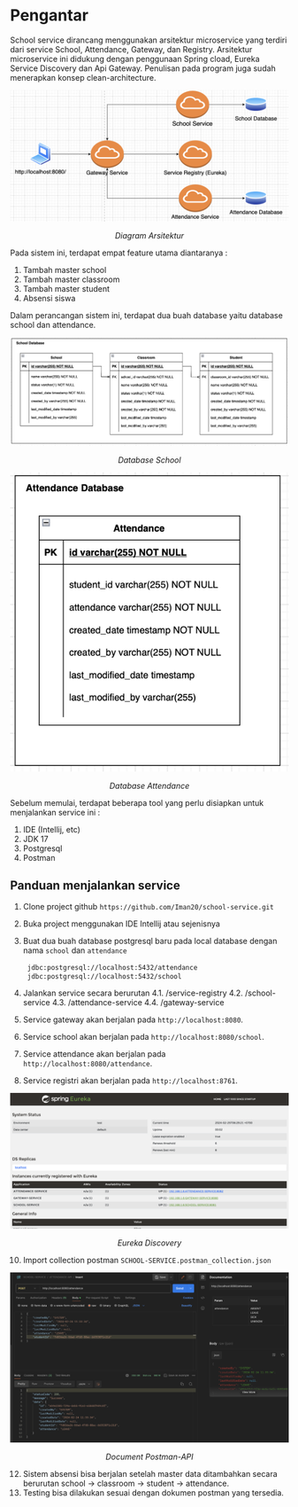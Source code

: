 # Pengantar

School service dirancang menggunakan arsitektur microservice yang terdiri dari service School, Attendance, Gateway, dan Registry. Arsitektur microservice ini didukung dengan penggunaan Spring cload, Eureka Service Discovery dan Api Gateway. Penulisan pada program juga sudah menerapkan konsep clean-architecture.

<p align="center">
  <img src="https://github.com/Iman20/school-service/blob/main/assets/diagram-architecture.png" />
     <p align="center">
      <i>Diagram Arsitektur</i>
   </p>
</p>

Pada sistem ini, terdapat empat feature utama diantaranya :
1. Tambah master school
2. Tambah master classroom
3. Tambah master student
4. Absensi siswa  

Dalam perancangan sistem ini, terdapat dua buah database yaitu database school dan attendance. 

<p align="center">
  <img src="https://github.com/Iman20/school-service/blob/main/assets/database-school.png" />
     <p align="center">
      <i>Database School</i>
   </p>
</p>

<p align="center">
  <img src="https://github.com/Iman20/school-service/blob/main/assets/database-attendance.png" />
     <p align="center">
      <i>Database Attendance</i>
   </p>
</p>

Sebelum memulai, terdapat beberapa tool yang perlu disiapkan untuk menjalankan service ini :
1. IDE (Intellij, etc)
2. JDK 17
3. Postgresql
4. Postman

## Panduan menjalankan service

1. Clone project github `https://github.com/Iman20/school-service.git`
2. Buka project menggunakan IDE Intellij atau sejenisnya
3. Buat dua buah database postgresql baru pada local database dengan nama `school` dan `attendance` 
		
		jdbc:postgresql://localhost:5432/attendance
		jdbc:postgresql://localhost:5432/school
		
4. Jalankan service secara berurutan
4.1. /service-registry
4.2. /school-service
4.3. /attendance-service
4.4. /gateway-service

6. Service gateway akan berjalan pada `http://localhost:8080`.
7. Service school akan berjalan pada `http://localhost:8080/school`.
8. Service attendance akan berjalan pada `http://localhost:8080/attendance`.
9. Service registri akan berjalan pada `http://localhost:8761`.

<p align="center">
  <img src="https://github.com/Iman20/school-service/blob/main/assets/service-registry.png" />
     <p align="center">
      <i>Eureka Discovery</i>
   </p>
</p>

10. Import collection postman `SCHOOL-SERVICE.postman_collection.json`

<p align="center">
  <img src="https://github.com/Iman20/school-service/blob/main/assets/document-postman.png" />
     <p align="center">
      <i>Document Postman-API</i>
   </p>
</p>

12. Sistem absensi bisa berjalan setelah master data ditambahkan secara berurutan school -> classroom -> student -> attendance.
13. Testing bisa dilakukan sesuai dengan dokumen postman yang tersedia.

